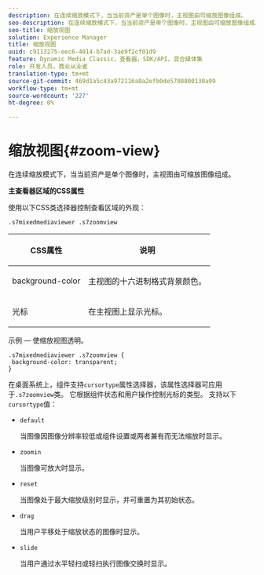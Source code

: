 ```yaml
---
description: 在连续缩放模式下，当当前资产是单个图像时，主视图由可缩放图像组成。
seo-description: 在连续缩放模式下，当当前资产是单个图像时，主视图由可缩放图像组成。
seo-title: 缩放视图
solution: Experience Manager
title: 缩放视图
uuid: c9113275-eec6-4014-b7ad-3ae9f2cf01d9
feature: Dynamic Media Classic，查看器，SDK/API，混合媒体集
role: 开发人员，商业从业者
translation-type: tm+mt
source-git-commit: 469d1a5c43a972116a8a2efb0de5708800130a99
workflow-type: tm+mt
source-wordcount: '227'
ht-degree: 0%

---
```



# 缩放视图{#zoom-view}

在连续缩放模式下，当当前资产是单个图像时，主视图由可缩放图像组成。

<!--<a id="section_061E550C1C1D4DB2BD663A898895B38C"></a>-->

**主查看器区域的CSS属性**

使用以下CSS类选择器控制查看区域的外观：

```
.s7mixedmediaviewer .s7zoomview
```

<table id="table_94EE3F5BBE4547C0B4943471CEE7EDE4"> 
 <thead> 
  <tr> 
   <th colname="col1" class="entry"> <p> CSS属性 </p> </th> 
   <th colname="col2" class="entry"> <p>说明 </p> </th> 
  </tr> 
 </thead>
 <tbody> 
  <tr> 
   <td colname="col1"> <p> <span class="codeph"> background-color  </span> </p> </td> 
   <td colname="col2"> <p> 主视图的十六进制格式背景颜色。 </p> </td> 
  </tr> 
  <tr> 
   <td colname="col1"> <p> <span class="codeph"> 光标  </span> </p> </td> 
   <td colname="col2"> <p>在主视图上显示光标。 </p> </td> 
  </tr> 
 </tbody> 
</table>

示例 — 使缩放视图透明。

```
.s7mixedmediaviewer .s7zoomview { 
 background-color: transparent; 
}
```

在桌面系统上，组件支持`cursortype`属性选择器，该属性选择器可应用于`.s7zoomview`类。 它根据组件状态和用户操作控制光标的类型。 支持以下`cursortype`值：

* `default`

   当图像因图像分辨率较低或组件设置或两者兼有而无法缩放时显示。

* `zoomin`

   当图像可放大时显示。

* `reset`

   当图像处于最大缩放级别时显示，并可重置为其初始状态。

* `drag`

   当用户平移处于缩放状态的图像时显示。

* `slide`

   当用户通过水平轻扫或轻扫执行图像交换时显示。


